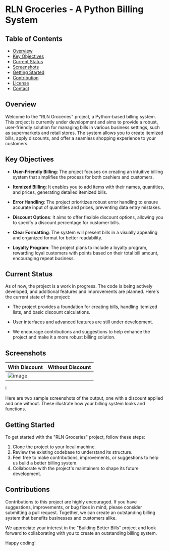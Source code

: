 # RLN Groceries - A Python Billing System

## Table of Contents
- [Overview](#Overview)
- [Key Objectives](#Key-Objectives)
- [Current Status](#Current-Status)
- [Screenshots](#screenshots)
- [Getting Started](#getting-started)
- [Contribution](#contribution)
- [License](#license)
- [Contact](#contact)

## Overview

Welcome to the "RLN Groceries" project, a Python-based billing system. This project is currently under development and aims to provide a robust, user-friendly solution for managing bills in various business settings, such as supermarkets and retail stores. The system allows you to create itemized bills, apply discounts, and offer a seamless shopping experience to your customers.

## Key Objectives

- **User-Friendly Billing**: The project focuses on creating an intuitive billing system that simplifies the process for both cashiers and customers.

- **Itemized Billing**: It enables you to add items with their names, quantities, and prices, generating detailed itemized bills.

- **Error Handling**: The project prioritizes robust error handling to ensure accurate input of quantities and prices, preventing data entry mistakes.

- **Discount Options**: It aims to offer flexible discount options, allowing you to specify a discount percentage for customer bills.

- **Clear Formatting**: The system will present bills in a visually appealing and organized format for better readability.

- **Loyalty Program**: The project plans to include a loyalty program, rewarding loyal customers with points based on their total bill amount, encouraging repeat business.

## Current Status

As of now, the project is a work in progress. The code is being actively developed, and additional features and improvements are planned. Here's the current state of the project:

- The project provides a foundation for creating bills, handling itemized lists, and basic discount calculations.

- User interfaces and advanced features are still under development.

- We encourage contributions and suggestions to help enhance the project and make it a more robust billing solution.

## Screenshots

| With Discount | Without Discount |
|---------------|------------------|
|![image](https://github.com/RLN25/Billing-System/assets/95609283/a5d2bf83-58a2-411e-8f9e-29a77a465b68)| |![image](https://github.com/RLN25/Billing-System/assets/95609283/c157c7f1-ae5f-4d68-9b71-3a614a96390e)

 !

Here are two sample screenshots of the output, one with a discount applied and one without. These illustrate how your billing system looks and functions.

## Getting Started

To get started with the "RLN Groceries" project, follow these steps:

1. Clone the project to your local machine.
2. Review the existing codebase to understand its structure.
3. Feel free to make contributions, improvements, or suggestions to help us build a better billing system.
4. Collaborate with the project's maintainers to shape its future development.

## Contributions

Contributions to this project are highly encouraged. If you have suggestions, improvements, or bug fixes in mind, please consider submitting a pull request. Together, we can create an outstanding billing system that benefits businesses and customers alike.

We appreciate your interest in the "Building Better Bills" project and look forward to collaborating with you to create an outstanding billing system.

Happy coding!


